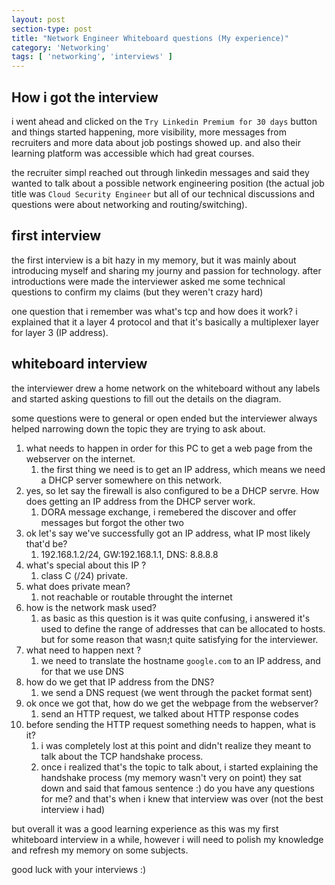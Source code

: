 ```yaml
---
layout: post
section-type: post
title: "Network Engineer Whiteboard questions (My experience)"
category: 'Networking'
tags: [ 'networking', 'interviews' ]
---
```


## How i got the interview
i went ahead and clicked on the `Try Linkedin Premium for 30 days` button and things started happening, more visibility, more messages from recruiters and more data about job postings showed up. and also their learning platform was accessible which had great courses.

the recruiter simpl reached out through linkedin messages and said they wanted to talk about a possible network engineering position (the actual job title was `Cloud Security Engineer` but all of our technical discussions and questions were about networking and routing/switching).

## first interview
the first interview is a bit hazy in my memory, but it was mainly about introducing myself and sharing my journy and passion for technology.
after introductions were made the interviewer asked me some technical questions to confirm my claims (but they weren't crazy hard)

one question that i remember was what's tcp and how does it work? i explained that it a layer 4 protocol and that it's basically a multiplexer layer for layer 3 (IP address).

## whiteboard interview
the interviewer drew a home network on the whiteboard without any labels and started asking questions to fill out the details on the diagram.

some questions were to general or open ended but the interviewer always helped narrowing down the topic they are trying to ask about.

1. what needs to happen in order for this PC to get a web page from the webserver on the internet.
   1. the first thing we need is to get an IP address, which means we need a DHCP server somewhere on this network.
2. yes, so let say the firewall is also configured to be a DHCP servre. How does getting an IP address from the DHCP server work.
   1. DORA message exchange, i remebered the discover and offer messages but forgot the other two
3. ok let's say we've successfully got an IP address, what IP most likely that'd be?
   1. 192.168.1.2/24, GW:192.168.1.1, DNS: 8.8.8.8
4. what's special about this IP ?
   1. class C (/24) private.
5. what does private mean?
   1. not reachable or routable throught the internet
6. how is the network mask used?
   1. as basic as this question is it was quite confusing, i answered it's used to define the range of addresses that can be allocated to hosts. but for some reason that wasn;t quite satisfying for the interviewer.
7. what need to happen next ?
   1. we need to translate the hostname `google.com` to an IP address, and for that we use DNS
8. how do we get that IP address from the DNS?
   1. we send a DNS request (we went through the packet format sent)
9. ok once we got that, how do we get the webpage from the webserver?
   1.  send an HTTP request, we talked about HTTP response codes
10. before sending the HTTP request something needs to happen, what is it?
    1.  i was completely lost at this point and didn't realize they meant to talk about the TCP handshake process.
    2.  once i realized that's the topic to talk about, i started explaining the handshake process (my memory wasn't very on point) they sat down and said that famous sentence :) do you have any questions for me? and that's when i knew that interview was over (not the best interview i had)

but overall it was a good learning experience as this was my first whiteboard interview in a while, however i will need to polish my knowledge and refresh my memory on some subjects.

good luck with your interviews :)
